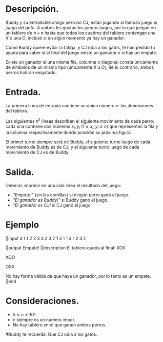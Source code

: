# Descripción.

Buddy y su entrañable amigo perruno CJ, están jugando al famoso juego <i>el juego del gato</i>. A ambos les gustan los juegos largos, por lo que juegan en un tablero de $n\times n$ hasta que todos los cuadros del tablero contengan una <i>X</i> o una <i>O</i>, incluso si en algún momento ya hay un ganador. 

Como Buddy quiere evitar la fatiga, y CJ odia a los gatos, te han pedido tu ayuda para saber si al final del juego existe un ganador o si hay un empate.

Existe un ganador si una misma fila, columna o diagonal consta únicamente de símbolos de un mismo tipo (únicamente <i>X</i> u <i>O</i>), de lo contrario, ambos perros habrán empatado.

# Entrada.

La primera línea de entrada contiene un único número $n$: las dimensiones del tablero.

Las siguientes $n^2$ líneas describen el siguiente movimiento de cada perro: cada una contiene dos números $x_i, y_i$ ($1\leq x_i,y_i\leq n$) que representan la fila y la columna respectivamente donde pondrán su próxima figura. 

El primer turno siempre será de Buddy, el siguiente turno luego de cada movimiento de Buddy es de CJ, y el siguiente turno luego de cada movimiento de CJ es de Buddy.

# Salida.

Deberás imprimir en una sola línea el resultado del juego:

* <i>"Empate!"</i> (sin las comillas) si ningún perro ganó el juego.
* <i>"El ganador es Buddy!"</i> si Buddy ganó el juego.
* <i>"El ganador es CJ!</i> si CJ ganó el juego.

# Ejemplo

||input
3
1 1
2 2
3 3
2 3
2 1
3 1
1 3
1 2
3 2


||output
Empate!
||description
El tablero queda al final:
XOX

XOO

OXX

No hay forma válida de que haya un ganador, por lo tanto es un empate.
||end

# Consideraciones.

* $3\leq n\leq 101$
* $n$ siempre es un número impar.
* No hay tablero en el que ganen ambos perros.

#Buddy te recuerda.
Que CJ odia a los gatos.
